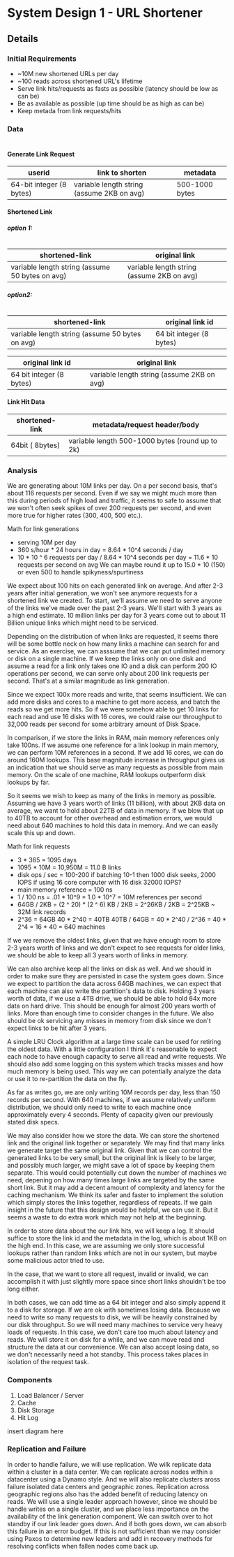 # System Design 1 - URL Shortener

## Details

### Initial Requirements
- ~10M new shortened URLs per day
- ~100 reads across shortened URL's lifetime
- Serve link hits/requests as fasts as possible (latency should be low as can be)
- Be as available as possible (up time should be as high as can be)
- Keep metada from link requests/hits

### Data 
#
#### Generate Link Request
| userid | link to shorten | metadata |
| ------ | ------ | ------ |
| 64-bit integer (8 bytes) | variable length string (assume 2KB on avg) | 500-1000 bytes |

#### Shortened Link

##### option 1:
#
| shortened-link | original link |
| ------ | ------ |
| variable length string (assume 50 bytes on avg) |  variable length string (assume 2KB on avg) |
##### option2:
#
| shortened-link | original link id  |
| ------ | ------ |
| variable length string (assume 50 bytes on avg) | 64 bit integer (8 bytes) |

| original link id  | original link |
| ------ | ------ |
|  64 bit integer (8 bytes) | variable length string (assume 2KB on avg) |

#### Link Hit Data
| shortened-link | metadata/request header/body |
| ------ | ------ |
| 64bit ( 8bytes) | variable length 500-1000 bytes (round up to 2k) |

### Analysis
We are generating about 10M links per day. On a per second basis, that's about 116 requests per second. Even if we say we might much more than this during periods of high load and traffic, it seems to safe to assume that we won't often seek spikes of over 200 requests per second, and even more true for higher rates (300, 400, 500 etc.).

Math for link generations
- serving 10M per day
- 360 s/hour * 24 hours in  day = 8.64 * 10^4 seconds / day
- 10 * 10 ^ 6 requests per day / 8.64 * 10^4 seconds per day = 11.6 * 10 requests per second on avg
We can maybe round it up to 15.0 * 10 (150) or even 500 to handle spikyness/spurtiness

We expect about 100 hits on each generated link on average. And after 2-3 years after initial generation, we won't see anymore requests for a shortened link we created. To start, we'll assume we need to serve anyone of the links we've made over the past 2-3 years. We'll start with 3 years as a high end estimate. 10 million links per day for 3 years come out to about 11 Billion unique links which might need to be serviced. 

Depending on the distribution of when links are requested, it seems there will be some bottle neck on how many links a machine can search for and service. As an exercise, we can asssume that we can put unlimited memory or disk on a single machine. If we keep the links only on one disk and assume a read for a link only takes one IO and a disk can perform 200 IO operations per second, we can serve only about 200 link requests per second. That's at a similar magnitude as link generation. 

Since we expect 100x more reads and write, that seems insufficient. We can add more disks and cores to a machine to get more access, and batch the reads so we get more hits. So if we were somehow able to get 10 links for each read and use 16 disks with 16 cores, we could raise our throughput to 32,000 reads per second for some arbitrary amount of Disk Space. 

In comparison, if we store the links in RAM, main memory references only take 100ns. If we assume one reference for a link lookup in main memory, we can perform 10M references in a second. If we add 16 cores, we can do around 160M lookups. This base magnitude increase in throughput gives us an indication that we should serve as many requests as possible from main memory. On the scale of one machine, RAM lookups outperform disk lookups by far.

So it seems we wish to keep as many of the links in memory as possible. Assuming we have 3 years worth of links (11 billion), with about 2KB data on average, we want to hold about 22TB of data in memory. If we blow that up to 40TB to account for other overhead and estimation errors, we would need about 640 machines to hold this data in memory. And we can easily scale this up and down. 

Math for link requests
- 3 * 365 = 1095 days
- 1095 * 10M = 10,950M = 11.0 B links
- disk ops / sec = 100-200
if batching 10-1 then 1000 disk seeks, 2000 IOPS
if using 16 core computer with 16 disk 32000 IOPS?
- main memory reference = 100 ns 
- 1 / 100 ns = .01 * 10^9 = 1.0 * 10^7 = 10M references per second
- 64GB / 2KB = (2 ^ 20) * (2 ^ 6) KB / 2KB = 2^26KB / 2KB = 2^25KB ~ 32M link records
- 2^36 = 64GB
40 * 2^40 = 40TB
40TB / 64GB = 40 * 2^40 / 2^36 = 40 * 2^4 = 16 * 40 = 640 machines

If we we remove the oldest links, given that we have enough room to store 2-3 years worth of links and we don't expect to see requests for older links, we should be able to keep all 3 years worth of links in memory. 

We can also archive keep all the links on disk as well. And we should in order to make sure they are persisted in case the system goes down. Since we expect to partition the data across 64GB machines, we can expect that each machine can also write the partition's data to disk. Holding 3 years worth of data, if we use a 4TB drive, we should be able to hold 64x more data on hard drive. This should be enough for almost 200 years worth of links. More than enough time to consider changes in the future. We also should be ok servicing any misses in memory from disk since we don't expect links to be hit after 3 years. 

A simple LRU Clock algorithm at a large time scale can be used for retiring the oldest data. With a little configuration I think it's reasonable to expect each node to have enough capacity to serve all read and write requests. We should also add some logging on this system which tracks misses and how much memory is being used. This way we can potentially analyze the data or use it to re-partition the data on the fly.

As far as writes go, we are only writing 10M records per day, less than 150 records per second. With 640 machines, if we assume relatively uniform distribution, we should only need to write to each machine once approximately every 4 seconds. Plenty of capacity given our previously stated disk specs. 

We may also consider how we store the data. We can store the shortened link and the original link together or separately. We may find that many links we generate target the same original link. Given that we can control the generated links to be very small, but the original link is likely to be larger, and possibly much larger, we might save a lot of space by keeping them separate. This would could potentially cut down the number of machines we need, depening on how many times large links are targeted by the same short link. But it may add a decent amount of complexity and latency for the caching mechanism. We think its safer and faster to implement the solution which simply stores the links together, regardless of repeats. If we gain insight in the future that this design would be helpful, we can use it. But it seems a waste to do extra work which may not help at the beginning.

In order to store data about the our link hits, we will keep a log. It should suffice to store the link id and the metadata in the log, which is about 1KB on the high end. In this case, we are assuming we only store successful lookups rather than random links which are not in our system, but maybe some malicious actor tried to use.

In the case, that we want to store all request, invalid or invalid, we can accomplish it with just slightly more space since short links shouldn't be too long either. 

In both cases, we can add time as a 64 bit integer and also simply append it to a disk for storage. If we are ok with sometimes losing data. Because we need to write so many requests to disk, we will be heavily constrained by our disk throughput. So we will need many machines to service very heavy loads of requests. In this case, we don't care too much about latency and reads. We will store it on disk for a while, and we can move read and structure the data at our convenience. We can also accept losing data, so we don't necessarily need a hot standby. This process takes places in isolation of the request task. 




### Components
1. Load Balancer / Server
2. Cache
3. Disk Storage
4. Hit Log

insert diagram here


### Replication and Failure

In order to handle failure, we will use replication. We wilk replicate data within a cluster in a data center. We can replicate across nodes within a datacenter using a Dynamo style.  And we will also replicate clusters aross failure isolated data centers and geographic zones. Replication across geographic regions also has the added benefit of reducing latency on reads. We will use a single leader approach however, since we should be handle writes on a single cluster, and we place less importance on the availability of the link generation component. We can switch over to hot standby if our link leader goes down. And if both goes down, we can absorb this failure in an error budget. If this is not sufficient than we may consider using Paxos to determine new leaders and add in recovery methods for resolving conflicts when fallen nodes come back up. 

